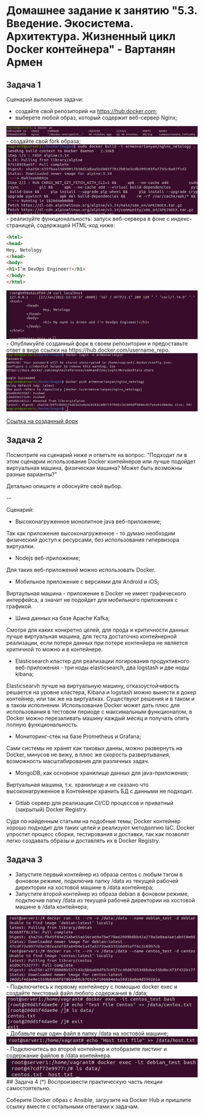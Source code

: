 # Домашнее задание к занятию "5.3. Введение. Экосистема. Архитектура. Жизненный цикл Docker контейнера" - Вартанян Армен

## Задача 1
Сценарий выполения задачи:

- создайте свой репозиторий на https://hub.docker.com;
- выберете любой образ, который содержит веб-сервер Nginx;

<img  src="https://raw.githubusercontent.com/ArmenVartanyan/devops-netology/main/53dockerpsnginx.jpg">
- создайте свой fork образа;

<img  src="https://raw.githubusercontent.com/ArmenVartanyan/devops-netology/main/53dockerbuild.jpg">
- реализуйте функциональность: запуск веб-сервера в фоне с индекс-страницей, содержащей HTML-код ниже:


```html
<html>
<head>
Hey, Netology
</head>
<body>
<h1>I’m DevOps Engineer!</h1>
</body>
</html>
```
<img  src="https://raw.githubusercontent.com/ArmenVartanyan/devops-netology/main/53curl%20localhost.png">
- Опубликуйте созданный форк в своем репозитории и предоставьте ответ в виде ссылки на https://hub.docker.com/username_repo.

<img  src="https://raw.githubusercontent.com/ArmenVartanyan/devops-netology/main/53dockerloginpush.jpg">

[Ссылка на созданный форк](https://hub.docker.com/r/armenvartanyan/nginx_netology)

## Задача 2
Посмотрите на сценарий ниже и ответьте на вопрос: "Подходит ли в этом сценарии использование Docker контейнеров или лучше подойдет виртуальная машина, физическая машина? Может быть возможны разные варианты?"

Детально опишите и обоснуйте свой выбор.

--

Сценарий:

- Высоконагруженное монолитное java веб-приложение;

Так как приложение высоконагруженное -  то думаю необходим физический доступ к ресурсами, без использования гипервизора виртуалки.
- Nodejs веб-приложение;

Для таких веб-приложений можно использовать Docker.
- Мобильное приложение c версиями для Android и iOS;

Виртаульная машина -  приложение в Docker не имеет графического интерфейса, а значит не подойдет для мобильного приложения с графикой.
- Шина данных на базе Apache Kafka;

Смотря для каких конкретно целей, для прода и критичности данных лучше виртуальная машина, для теста достаточно контейнерной реализации, если потеря данных при потере контенйера не является критичной то можно и в контейнере.
- Elasticsearch кластер для реализации логирования продуктивного веб-приложения - три ноды elasticsearch, два logstash и две ноды kibana;

Elasticsearvh лучше на виртуальную машину, отказоустойчивость решается на уровне кластера, 
Kibana и logstash можно вынести в докер контейнер, или так же на виртуалках. Cуществуют решения и в таком и в таком исполнении. Использование Docker может дать плюс для использования в тестовом периоде с максимальным функционалом, в Docker можно перезаливать машину каждый месяц и получать опять полную функциональность.
- Мониторинг-стек на базе Prometheus и Grafana;

Сами системы не хранят как таковых данны, можно развернуть на Docker, минусов не вижу, в плюс же скорость развертывания, возможность масштабирования для различных задач.
- MongoDB, как основное хранилище данных для java-приложения;

Виртуальная машина, т.к. хранилище и  не сказано что высоконагруженное в Контейнере хранить БД с данными не подходит.
- Gitlab сервер для реализации CI/CD процессов и приватный (закрытый) Docker Registry.

Судя по найденным статьям на подобные темы, Docker контейнер хорошо подходит для таких целей и реализуют методолгию IaC. Docker упростит процесс сборки, тестирования и доставки, так как позволят легко создавать образы и доставлять их в Docker Registry.
## Задача 3
- Запустите первый контейнер из образа centos c любым тэгом в фоновом режиме, подключив папку /data из текущей рабочей директории на хостовой машине в /data контейнера;
- Запустите второй контейнер из образа debian в фоновом режиме, подключив папку /data из текущей рабочей директории на хостовой машине в /data контейнера;

<img  src="https://raw.githubusercontent.com/ArmenVartanyan/devops-netology/main/53dockerrundata.jpg">
- Подключитесь к первому контейнеру с помощью docker exec и создайте текстовый файл любого содержания в /data;

<img  src="https://raw.githubusercontent.com/ArmenVartanyan/devops-netology/main/53txtcentos.jpg">
- Добавьте еще один файл в папку /data на хостовой машине;

<img  src="https://raw.githubusercontent.com/ArmenVartanyan/devops-netology/main/53txthost.jpg">
- Подключитесь во второй контейнер и отобразите листинг и содержание файлов в /data контейнера.

<img  src="https://raw.githubusercontent.com/ArmenVartanyan/devops-netology/main/53txtdebian.jpg">
## Задача 4 (*)
Воспроизвести практическую часть лекции самостоятельно.

Соберите Docker образ с Ansible, загрузите на Docker Hub и пришлите ссылку вместе с остальными ответами к задачам.
